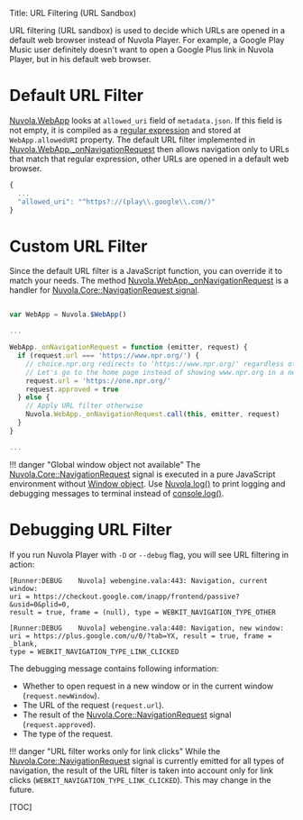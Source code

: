 Title: URL Filtering (URL Sandbox)

URL filtering (URL sandbox) is used to decide which URLs are opened in a default web browser instead
of Nuvola Player. For example, a Google Play Music user definitely doesn't want to open a Google
Plus link in Nuvola Player, but in his default web browser.

Default URL Filter
==================

[Nuvola.WebApp](apiref>Nuvola.WebApp) looks at ``allowed_uri`` field of ``metadata.json``.
If this field is not empty, it is compiled as a [regular expression][regexp] and stored at
``WebApp.allowedURI`` property. The default URL filter implemented in
[Nuvola.WebApp._onNavigationRequest](apiref>Nuvola.WebApp._onNavigationRequest) then allows
navigation only to URLs that match that regular expression, other URLs are opened in a default web
browser.

```js
{
  ...
  "allowed_uri": "^https?://(play\\.google\\.com/)"
}
```

[regexp]: https://developer.mozilla.org/en/docs/Web/JavaScript/Guide/Regular_Expressions

Custom URL Filter
=================

Since the default URL filter is a JavaScript function, you can override it to match your needs.
The method [Nuvola.WebApp._onNavigationRequest](apiref>Nuvola.WebApp._onNavigationRequest)
is a handler for [Nuvola.Core::NavigationRequest signal](apiref>Nuvola.Core%3A%3ANavigationRequest).

```js

var WebApp = Nuvola.$WebApp()

...

WebApp._onNavigationRequest = function (emitter, request) {
  if (request.url === 'https://www.npr.org/') {
    // choice.npr.org redirects to 'https://www.npr.org/' regardless of the original domain (one.npr.org)
    // Let's go to the home page instead of showing www.npr.org in a new window.
    request.url = 'https://one.npr.org/'
    request.approved = true
  } else {
    // Apply URL filter otherwise
    Nuvola.WebApp._onNavigationRequest.call(this, emitter, request)
  }
}

...
```

!!! danger "Global window object not available"
    The [Nuvola.Core::NavigationRequest](apiref>Nuvola.Core%3A%3ANavigationRequest) signal is
    executed in a pure JavaScript environment without
    [Window object](https://developer.mozilla.org/en/docs/Web/API/Window).
    Use [Nuvola.log()](apiref>Nuvola.log) to print logging and debugging messages to terminal
    instead of [console.log()](https://developer.mozilla.org/en-US/docs/Web/API/console.log).

Debugging URL Filter
====================

If you run Nuvola Player with ``-D`` or ``--debug`` flag, you will see URL filtering in action:

```text
[Runner:DEBUG    Nuvola] webengine.vala:443: Navigation, current window:
uri = https://checkout.google.com/inapp/frontend/passive?&usid=0&plid=0,
result = true, frame = (null), type = WEBKIT_NAVIGATION_TYPE_OTHER

[Runner:DEBUG    Nuvola] webengine.vala:440: Navigation, new window:
uri = https://plus.google.com/u/0/?tab=YX, result = true, frame = _blank,
type = WEBKIT_NAVIGATION_TYPE_LINK_CLICKED
```

The debugging message contains following information:

  * Whether to open request in a new window or in the current window (``request.newWindow``).
  * The URL of the request (``request.url``).
  * The result of the [Nuvola.Core::NavigationRequest](apiref>Nuvola.Core%3A%3ANavigationRequest)
    signal (``request.approved``).
  * The type of the request.

!!! danger "URL filter works only for link clicks"
    While the [Nuvola.Core::NavigationRequest](apiref>Nuvola.Core%3A%3ANavigationRequest) signal
    is currently emitted for all types of navigation, the result of the URL filter is taken into
    account only for link clicks (``WEBKIT_NAVIGATION_TYPE_LINK_CLICKED``). This may change in the
    future.

[TOC]

[np_devel]: https://groups.google.com/d/forum/nuvola-player-devel
